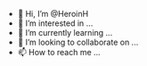 - 👋 Hi, I’m @HeroinH
- 👀 I’m interested in ...
- 🌱 I’m currently learning ...
- 💞️ I’m looking to collaborate on ...
- 📫 How to reach me ...

<!---
HeroinH/HeroinH is a ✨ special ✨ repository because its `README.md` (this file) appears on your GitHub profile.
You can click the Preview link to take a look at your changes.
--->
